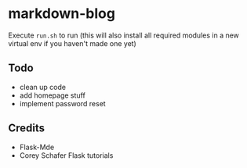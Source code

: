 # markdown-blog

Execute `run.sh` to run (this will also install all required modules in a new virtual env if you haven't made one yet)

## Todo
- clean up code
- add homepage stuff
- implement password reset

## Credits
- Flask-Mde 
- Corey Schafer Flask tutorials